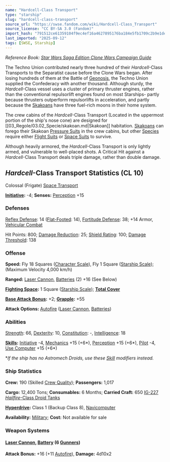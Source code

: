 ```yaml
---
name: "Hardcell-Class Transport"
type: "starship"
slug: "hardcell-class-transport"
source_url: "https://swse.fandom.com/wiki/Hardcell-Class_Transport"
source_license: "CC BY-SA 3.0 (Fandom)"
import_hash: "791512ce61359104f9ec4ef16a4627895176ba184e5fb1709c2b9e1de487e4a4"
last_imported: "2025-09-12"
tags: [SWSE, Starship]
---
```

*Reference Book: [Star Wars Saga Edition Clone Wars Campaign Guide](https://swse.fandom.com/wiki/Star_Wars_Saga_Edition_Clone_Wars_Campaign_Guide)*

The Techno Union contributed nearly three hundred of their *Hardcell*-Class Transports to the Separatist cause before the Clone Wars began. After losing hundreds of them at the Battle of [Geonosis](https://swse.fandom.com/wiki/Geonosis), the Techno Union supplied the Confederacy with another thousand. Although sturdy, the *Hardcell*-Class vessel uses a cluster of primary thruster engines, rather than the conventional repulsorlift engines found on most Starships- partly because thrusters outperform repulsorlifts in acceleration, and partly because the [Skakoans](https://swse.fandom.com/wiki/Skakoans) have three fuel-rich moons in their home system.

The crew cabins of the *Hardcell*-Class Transport (Located in the uppermost portion of the ship's nose cone) are designed for [[03_Regole/03.02_Specie/skakoan.md|Skakoan]] habitation. [Skakoans](https://swse.fandom.com/wiki/Skakoans) can forego their Skakoan [Pressure Suits](https://swse.fandom.com/wiki/Pressure_Suits) in the crew cabins, but other [Species](https://swse.fandom.com/wiki/Species) require either [Flight Suits](https://swse.fandom.com/wiki/Flight_Suits) or [Space Suits](https://swse.fandom.com/wiki/Space_Suits) to survive.

Although heavily armored, the *Hardcell*-Class Transport is only lightly armed, and vulnerable to well-placed shots. A Critical Hit against a *Hardcell*-Class Transport deals triple damage, rather than double damage.
## *Hardcell*-Class Transport Statistics (CL 10)
Colossal (Frigate) [Space Transport](https://swse.fandom.com/wiki/Space_Transport)

**[Initiative](https://swse.fandom.com/wiki/Initiative):** -4; **Senses:** [Perception](https://swse.fandom.com/wiki/Perception) +15
### Defenses
[Reflex Defense](https://swse.fandom.com/wiki/Reflex_Defense_(Vehicles)): 14 ([Flat-Footed](https://swse.fandom.com/wiki/Flat-Footed): 14), [Fortitude Defense](https://swse.fandom.com/wiki/Fortitude_Defense_(Vehicles)): 38; +14 Armor, [Vehicular Combat](https://swse.fandom.com/wiki/Vehicular_Combat)

Hit Points: 800; [Damage Reduction](https://swse.fandom.com/wiki/Damage_Reduction): 25; [Shield Rating](https://swse.fandom.com/wiki/Shield_Rating): 100; [Damage Threshold](https://swse.fandom.com/wiki/Damage_Threshold_(Vehicles)): 138
### Offense
**Speed:** Fly 18 Squares ([Character Scale](https://swse.fandom.com/wiki/Character_Scale)), Fly 1 Square ([Starship Scale](https://swse.fandom.com/wiki/Starship_Scale)); (Maximum Velocity 4,000 km/h)

**Ranged:** [Laser Cannon](https://swse.fandom.com/wiki/Laser_Cannon), [Batteries](https://swse.fandom.com/wiki/Batteries) (2) +16 (See Below)

**[Fighting Space](https://swse.fandom.com/wiki/Fighting_Space):** 1 Square ([Starship Scale](https://swse.fandom.com/wiki/Starship_Scale)); **[Total Cover](https://swse.fandom.com/wiki/Total_Cover)**

**[Base Attack Bonus](https://swse.fandom.com/wiki/Base_Attack_Bonus):** +2; **[Grapple](https://swse.fandom.com/wiki/Grapple):** +55

**Attack Options:** [Autofire](https://swse.fandom.com/wiki/Autofire_(Vehicle_Combat)) ([Laser Cannon](https://swse.fandom.com/wiki/Laser_Cannon), [Batteries](https://swse.fandom.com/wiki/Batteries))
### Abilities
[Strength](https://swse.fandom.com/wiki/Strength): 66, [Dexterity](https://swse.fandom.com/wiki/Dexterity): 10, [Constitution](https://swse.fandom.com/wiki/Constitution): -, [Intelligence](https://swse.fandom.com/wiki/Intelligence): 18

**[Skills](https://swse.fandom.com/wiki/Skills):** [Initiative](https://swse.fandom.com/wiki/Initiative) -4, [Mechanics](https://swse.fandom.com/wiki/Mechanics) +15 (+6*), [Perception](https://swse.fandom.com/wiki/Perception) +15 (+6*), [Pilot](https://swse.fandom.com/wiki/Pilot) -4, [Use Computer](https://swse.fandom.com/wiki/Use_Computer) +15 (+6*)

**If the ship has no Astromech Droids, use these [Skill](https://swse.fandom.com/wiki/Skill) modifiers instead.*
### Ship Statistics
**Crew:** 190 (Skilled [Crew Quality](https://swse.fandom.com/wiki/Crew_Quality)); **Passengers:** 1,017

**Cargo:** 12,400 Tons; **Consumables:** 6 Months; **Carried Craft:** 650 [IG-227 *Hailfire*-Class Droid Tanks](https://swse.fandom.com/wiki/IG-227_Hailfire-Class_Droid_Tanks)

**[Hyperdrive](https://swse.fandom.com/wiki/Hyperdrive):** Class 1 (Backup Class 8), [Navicomputer](https://swse.fandom.com/wiki/Navicomputer)

**Availability:** [Military](https://swse.fandom.com/wiki/Military); **Cost:** Not available for sale
### Weapon Systems
#### **[Laser Cannon](https://swse.fandom.com/wiki/Laser_Cannon), [Battery](https://swse.fandom.com/wiki/Battery) (6 [Gunners](https://swse.fandom.com/wiki/Gunners))**
**Attack Bonus:** +16 (+11 [Autofire](https://swse.fandom.com/wiki/Autofire_(Vehicle_Combat))), **Damage:** 4d10x2